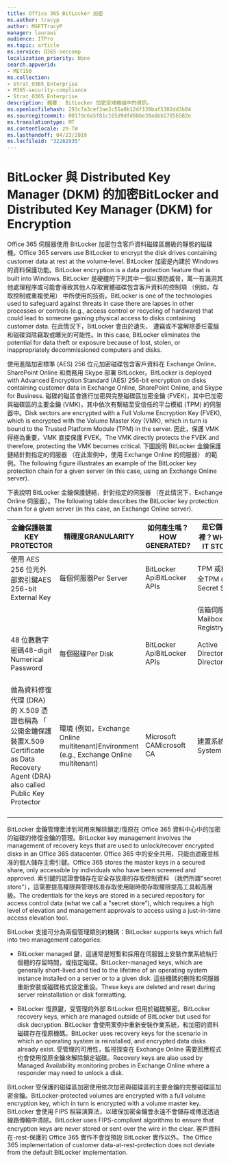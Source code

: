```yaml
---
title: Office 365 BitLocker 加密
ms.author: tracyp
author: MSFTTracyP
manager: laurawi
audience: ITPro
ms.topic: article
ms.service: O365-seccomp
localization_priority: None
search.appverid:
- MET150
ms.collection:
- Strat_O365_Enterprise
- M365-security-compliance
- Strat_O365_Enterprise
description: 摘要： BitLocker 加密定域機組中的資訊。
ms.openlocfilehash: 293c7a3cef3ae2c55a0b12df139baf5302dd3b04
ms.sourcegitcommit: 0017dc6a5f81c165d9dfd88be39a6bb17856582e
ms.translationtype: MT
ms.contentlocale: zh-TW
ms.lasthandoff: 04/23/2019
ms.locfileid: "32262935"
---
```

# <a name="bitlocker-and-distributed-key-manager-dkm-for-encryption"></a><span data-ttu-id="1dffa-103">BitLocker 與 Distributed Key Manager (DKM) 的加密</span><span class="sxs-lookup"><span data-stu-id="1dffa-103">BitLocker and Distributed Key Manager (DKM) for Encryption</span></span>

<span data-ttu-id="1dffa-104">Office 365 伺服器使用 BitLocker 加密包含客戶資料磁碟區層級的靜態的磁碟機。</span><span class="sxs-lookup"><span data-stu-id="1dffa-104">Office 365 servers use BitLocker to encrypt the disk drives containing customer data at rest at the volume-level.</span></span> <span data-ttu-id="1dffa-105">BitLocker 加密是內建於 Windows 的資料保護功能。</span><span class="sxs-lookup"><span data-stu-id="1dffa-105">BitLocker encryption is a data protection feature that is built into Windows.</span></span> <span data-ttu-id="1dffa-106">BitLocker 是硬體的下列其中一個以預防威脅，萬一有漏洞其他處理程序或可能會導致其他人存取實體磁碟包含客戶資料的控制項 （例如，存取控制或重複使用） 中所使用的技術。</span><span class="sxs-lookup"><span data-stu-id="1dffa-106">BitLocker is one of the technologies used to safeguard against threats in case there are lapses in other processes or controls (e.g., access control or recycling of hardware) that could lead to someone gaining physical access to disks containing customer data.</span></span> <span data-ttu-id="1dffa-107">在此情況下，BitLocker 會由於遺失、 遭竊或不當解除委任電腦和磁碟消除竊取或曝光的可能性。</span><span class="sxs-lookup"><span data-stu-id="1dffa-107">In this case, BitLocker eliminates the potential for data theft or exposure because of lost, stolen, or inappropriately decommissioned computers and disks.</span></span>

<span data-ttu-id="1dffa-108">使用進階加密標準 (AES) 256 位元加密磁碟包含客戶資料在 Exchange Online、 SharePoint Online 和商務用 Skype 部署 BitLocker。</span><span class="sxs-lookup"><span data-stu-id="1dffa-108">BitLocker is deployed with Advanced Encryption Standard (AES) 256-bit encryption on disks containing customer data in Exchange Online, SharePoint Online, and Skype for Business.</span></span> <span data-ttu-id="1dffa-109">磁碟的磁區會進行加密與完整磁碟區加密金鑰 (FVEK)，其中已加密與磁碟區的主要金鑰 (VMK)，其中依次有繫結至受信任的平台模組 (TPM) 的伺服器中。</span><span class="sxs-lookup"><span data-stu-id="1dffa-109">Disk sectors are encrypted with a Full Volume Encryption Key (FVEK), which is encrypted with the Volume Master Key (VMK), which in turn is bound to the Trusted Platform Module (TPM) in the server.</span></span> <span data-ttu-id="1dffa-110">因此，保護 VMK 得極為重要，VMK 直接保護 FVEK。</span><span class="sxs-lookup"><span data-stu-id="1dffa-110">The VMK directly protects the FVEK and therefore, protecting the VMK becomes critical.</span></span> <span data-ttu-id="1dffa-111">下圖說明 BitLocker 金鑰保護鏈結針對指定的伺服器 （在此案例中，使用 Exchange Online 的伺服器） 的範例。</span><span class="sxs-lookup"><span data-stu-id="1dffa-111">The following figure illustrates an example of the BitLocker key protection chain for a given server (in this case, using an Exchange Online server).</span></span>

<span data-ttu-id="1dffa-112">下表說明 BitLocker 金鑰保護鏈結，針對指定的伺服器 （在此情況下，Exchange Online 伺服器）。</span><span class="sxs-lookup"><span data-stu-id="1dffa-112">The following table describes the BitLocker key protection chain for a given server (in this case, an Exchange Online server).</span></span>

| <span data-ttu-id="1dffa-113">金鑰保護裝置</span><span class="sxs-lookup"><span data-stu-id="1dffa-113">KEY PROTECTOR</span></span> | <span data-ttu-id="1dffa-114">精確度</span><span class="sxs-lookup"><span data-stu-id="1dffa-114">GRANULARITY</span></span> | <span data-ttu-id="1dffa-115">如何產生嗎？</span><span class="sxs-lookup"><span data-stu-id="1dffa-115">HOW GENERATED?</span></span> | <span data-ttu-id="1dffa-116">是它儲存在哪裡？</span><span class="sxs-lookup"><span data-stu-id="1dffa-116">WHERE IS IT STORED?</span></span> | <span data-ttu-id="1dffa-117">保護</span><span class="sxs-lookup"><span data-stu-id="1dffa-117">PROTECTION</span></span> |
|--------------------------------------------------------------------------------|-------------------------------------------------|----------------|-------------------------|--------------------------------------------------------------------------------------------------|
| <span data-ttu-id="1dffa-118">使用 AES 256 位元外部索引鍵</span><span class="sxs-lookup"><span data-stu-id="1dffa-118">AES 256-bit External Key</span></span> | <span data-ttu-id="1dffa-119">每個伺服器</span><span class="sxs-lookup"><span data-stu-id="1dffa-119">Per Server</span></span> | <span data-ttu-id="1dffa-120">BitLocker Api</span><span class="sxs-lookup"><span data-stu-id="1dffa-120">BitLocker APIs</span></span> | <span data-ttu-id="1dffa-121">TPM 或秘密安全</span><span class="sxs-lookup"><span data-stu-id="1dffa-121">TPM or Secret Safe</span></span> | <span data-ttu-id="1dffa-122">加密箱 / 存取控制</span><span class="sxs-lookup"><span data-stu-id="1dffa-122">Lockbox / Access Control</span></span> |
|  |  |  | <span data-ttu-id="1dffa-123">信箱伺服器登錄</span><span class="sxs-lookup"><span data-stu-id="1dffa-123">Mailbox Server Registry</span></span> | <span data-ttu-id="1dffa-124">TPM 加密</span><span class="sxs-lookup"><span data-stu-id="1dffa-124">TPM encrypted</span></span> |
| <span data-ttu-id="1dffa-125">48 位數數字密碼</span><span class="sxs-lookup"><span data-stu-id="1dffa-125">48-digit Numerical Password</span></span> | <span data-ttu-id="1dffa-126">每個磁碟</span><span class="sxs-lookup"><span data-stu-id="1dffa-126">Per Disk</span></span> | <span data-ttu-id="1dffa-127">BitLocker Api</span><span class="sxs-lookup"><span data-stu-id="1dffa-127">BitLocker APIs</span></span> | <span data-ttu-id="1dffa-128">Active Directory</span><span class="sxs-lookup"><span data-stu-id="1dffa-128">Active Directory</span></span> | <span data-ttu-id="1dffa-129">加密箱 / 存取控制</span><span class="sxs-lookup"><span data-stu-id="1dffa-129">Lockbox / Access Control</span></span> |
| <span data-ttu-id="1dffa-130">做為資料修復代理 (DRA) 的 X.509 憑證也稱為 「 公開金鑰保護裝置</span><span class="sxs-lookup"><span data-stu-id="1dffa-130">X.509 Certificate as Data Recovery Agent (DRA) also called Public Key Protector</span></span> | <span data-ttu-id="1dffa-131">環境 (例如，Exchange Online multitenant)</span><span class="sxs-lookup"><span data-stu-id="1dffa-131">Environment (e.g., Exchange Online multitenant)</span></span> | <span data-ttu-id="1dffa-132">Microsoft CA</span><span class="sxs-lookup"><span data-stu-id="1dffa-132">Microsoft CA</span></span> | <span data-ttu-id="1dffa-133">建置系統</span><span class="sxs-lookup"><span data-stu-id="1dffa-133">Build System</span></span> | <span data-ttu-id="1dffa-134">沒有一位使用者具有私密金鑰完整的密碼。</span><span class="sxs-lookup"><span data-stu-id="1dffa-134">No one user has the full password to the private key.</span></span> <span data-ttu-id="1dffa-135">Password 是實體保護之下。</span><span class="sxs-lookup"><span data-stu-id="1dffa-135">The password is under physical protection.</span></span> |


<span data-ttu-id="1dffa-136">BitLocker 金鑰管理牽涉到可用來解除鎖定/復原在 Office 365 資料中心中的加密的磁碟的修復金鑰的管理。</span><span class="sxs-lookup"><span data-stu-id="1dffa-136">BitLocker key management involves the management of recovery keys that are used to unlock/recover encrypted disks in an Office 365 datacenter.</span></span> <span data-ttu-id="1dffa-137">Office 365 中的安全共用，只能由遮蔽並核准的個人儲存主索引鍵。</span><span class="sxs-lookup"><span data-stu-id="1dffa-137">Office 365 stores the master keys in a secured share, only accessible by individuals who have been screened and approved.</span></span> <span data-ttu-id="1dffa-138">索引鍵的認證會儲存在安全存放庫的存取控制資料 （我們所謂"secret store"），這需要提高權限與管理核准存取使用剛時間存取權限提高工具較高層級。</span><span class="sxs-lookup"><span data-stu-id="1dffa-138">The credentials for the keys are stored in a secured repository for access control data (what we call a "secret store"), which requires a high level of elevation and management approvals to access using a just-in-time access elevation tool.</span></span>

<span data-ttu-id="1dffa-139">BitLocker 支援可分為兩個管理類別的機碼：</span><span class="sxs-lookup"><span data-stu-id="1dffa-139">BitLocker supports keys which fall into two management categories:</span></span>

- <span data-ttu-id="1dffa-140">BitLocker managed 鍵，這通常是短暫和採用在伺服器上安裝作業系統執行個體的存留時間，或指定磁碟。</span><span class="sxs-lookup"><span data-stu-id="1dffa-140">BitLocker-managed keys, which are generally short-lived and tied to the lifetime of an operating system instance installed on a server or to a given disk.</span></span> <span data-ttu-id="1dffa-141">這些機碼的刪除和伺服器重新安裝或磁碟格式設定重設。</span><span class="sxs-lookup"><span data-stu-id="1dffa-141">These keys are deleted and reset during server reinstallation or disk formatting.</span></span>

- <span data-ttu-id="1dffa-142">BitLocker 復原鍵，受管理的外部 BitLocker 但用於磁碟解密。</span><span class="sxs-lookup"><span data-stu-id="1dffa-142">BitLocker recovery keys, which are managed outside of BitLocker but used for disk decryption.</span></span> <span data-ttu-id="1dffa-143">BitLocker 會使用案例中重新安裝作業系統，和加密的資料磁碟存在復原機碼。</span><span class="sxs-lookup"><span data-stu-id="1dffa-143">BitLocker uses recovery keys for the scenario in which an operating system is reinstalled, and encrypted data disks already exist.</span></span> <span data-ttu-id="1dffa-144">受管理的可用性，監視探查在 Exchange Online 需要回應程式也會使用復原金鑰來解除鎖定磁碟。</span><span class="sxs-lookup"><span data-stu-id="1dffa-144">Recovery keys are also used by Managed Availability monitoring probes in Exchange Online where a responder may need to unlock a disk.</span></span>

<span data-ttu-id="1dffa-145">BitLocker 受保護的磁碟區加密使用依次加密與磁碟區的主要金鑰的完整磁碟區加密金鑰。</span><span class="sxs-lookup"><span data-stu-id="1dffa-145">BitLocker-protected volumes are encrypted with a full volume encryption key, which in turn is encrypted with a volume master key.</span></span> <span data-ttu-id="1dffa-146">BitLocker 會使用 FIPS 相容演算法，以確保加密金鑰會永遠不會儲存或傳送透過線路傳輸中清除。</span><span class="sxs-lookup"><span data-stu-id="1dffa-146">BitLocker uses FIPS-compliant algorithms to ensure that encryption keys are never stored or sent over the wire in the clear.</span></span> <span data-ttu-id="1dffa-147">客戶資料在-rest-保護的 Office 365 實作不會從預設 BitLocker 實作以外。</span><span class="sxs-lookup"><span data-stu-id="1dffa-147">The Office 365 implementation of customer data-at-rest-protection does not deviate from the default BitLocker implementation.</span></span>